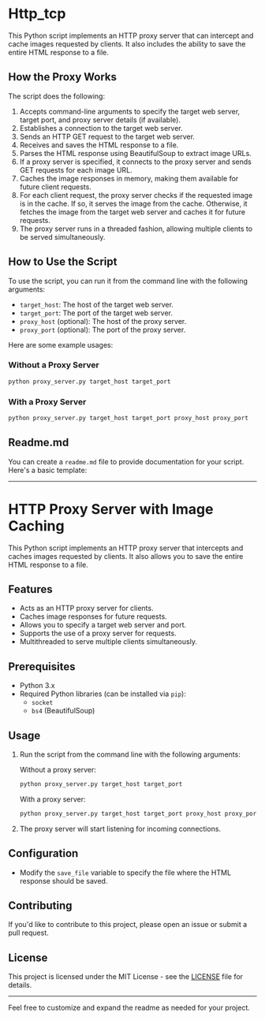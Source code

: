 # Http_tcp

This Python script implements an HTTP proxy server that can intercept and cache images requested by clients. It also includes the ability to save the entire HTML response to a file.

## How the Proxy Works

The script does the following:

1. Accepts command-line arguments to specify the target web server, target port, and proxy server details (if available).
2. Establishes a connection to the target web server.
3. Sends an HTTP GET request to the target web server.
4. Receives and saves the HTML response to a file.
5. Parses the HTML response using BeautifulSoup to extract image URLs.
6. If a proxy server is specified, it connects to the proxy server and sends GET requests for each image URL.
7. Caches the image responses in memory, making them available for future client requests.
8. For each client request, the proxy server checks if the requested image is in the cache. If so, it serves the image from the cache. Otherwise, it fetches the image from the target web server and caches it for future requests.
9. The proxy server runs in a threaded fashion, allowing multiple clients to be served simultaneously.

## How to Use the Script

To use the script, you can run it from the command line with the following arguments:

- `target_host`: The host of the target web server.
- `target_port`: The port of the target web server.
- `proxy_host` (optional): The host of the proxy server.
- `proxy_port` (optional): The port of the proxy server.

Here are some example usages:

### Without a Proxy Server

```bash
python proxy_server.py target_host target_port
```

### With a Proxy Server

```bash
python proxy_server.py target_host target_port proxy_host proxy_port
```

## Readme.md

You can create a `readme.md` file to provide documentation for your script. Here's a basic template:

---

# HTTP Proxy Server with Image Caching

This Python script implements an HTTP proxy server that intercepts and caches images requested by clients. It also allows you to save the entire HTML response to a file.

## Features

- Acts as an HTTP proxy server for clients.
- Caches image responses for future requests.
- Allows you to specify a target web server and port.
- Supports the use of a proxy server for requests.
- Multithreaded to serve multiple clients simultaneously.

## Prerequisites

- Python 3.x
- Required Python libraries (can be installed via `pip`):
  - `socket`
  - `bs4` (BeautifulSoup)
  
## Usage

1. Run the script from the command line with the following arguments:

   Without a proxy server:

   ```bash
   python proxy_server.py target_host target_port
   ```

   With a proxy server:

   ```bash
   python proxy_server.py target_host target_port proxy_host proxy_port
   ```

2. The proxy server will start listening for incoming connections.

## Configuration

- Modify the `save_file` variable to specify the file where the HTML response should be saved.

## Contributing

If you'd like to contribute to this project, please open an issue or submit a pull request.

## License

This project is licensed under the MIT License - see the [LICENSE](LICENSE) file for details.

---

Feel free to customize and expand the readme as needed for your project.
